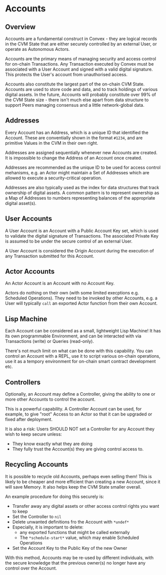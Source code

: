 # Accounts

## Overview

Accounts are a fundamental construct in Convex - they are logical records in the CVM State that are either securely controlled by an external User, or operate as Autonomous Actors. 

Accounts are the primary means of managing security and access control for on-chain Transactions. Any Transaction executed by Convex must be associated with a User Account and signed with a valid digital signature. This protects the User's account from unauthorised access.

Accounts also constitute the largest part of the on-chain CVM State. Accounts are used to store code and data, and to track holdings of various digital assets. In the future, Accounts will probably constitute over 99% of the CVM State size - there isn't much else apart from data structure to support Peers managing consensus and a little network-global data.

## Addresses

Every Account has an Address, which is a unique ID that identified the Account. These are conventially shown in the format `#1234`, and are primitive Values in the CVM in their own right.

Addresses are assigned sequentially whenever new Accounts are created. It is impossible to change the Address of an Account once created.

Addresses are recommended as the unique ID to be used for access control mehanisms, e.g. an Actor might maintain a Set of Addresses which are allowed to execute a security-critical operation.

Addresses are also typically used as the index for data structures that track ownership of digital assets. A common pattern is to represent ownership as a Map of Addresses to numbers representing balances of the appropriate digital asset(s).

## User Accounts

A User Account is an Account with a Public Account Key set, which is used to validate the digital signature of Transactions. The associated Private Key is assumed to be under the secure control of an external User. 

A User Account is considered the Origin Account during the execution of any Transaction submitted for this Account.

## Actor Accounts

An Actor Account is an Account with no Account Key.

Actors do nothing on their own (with some limited execptions e.g. Scheduled Operations). They need to be invoked by other Accounts, e.g. a User will typically `call` an exported Actor function from their own Account. 

## Lisp Machine

Each Account can be considered as a small, lightweight Lisp Machine! It has its own programmable Environment, and can be interacted with via Transactions (write) or Queries (read-only).

There's not much limit on what can be done with this capability. You can control an Account with a REPL, use it to script various on-chain operations, use it as a tempory environment for on-chain smart contract development etc.

## Controllers

Optionally, an Account may define a Controller, giving the ability to one or more other Accounts to control the account. 

This is a powerful capability. A Controller Account can be used, for example, to give "root" Access to an Actor so that it can be upgraded or fixed after deployment.

It is also a risk: Users SHOULD NOT set a Controller for any Account they wish to keep secure unless:
- They know exactly what they are doing
- They fully trust the Account(s) they are giving control access to.

## Recycling Accounts

It is possible to recycle old Accounts, perhaps even selling them! This is likely to be cheaper and more efficient than creating a new Account, since it will save Memory. It also helps keep the CVM State smaller overall.

An example procedure for doing this securely is:
- Transfer away any digital assets or other access control rights you want to keep
- Set the Controller to `nil`
- Delete unwanted definitions fro the Account with `*undef*`
- Especially, it is important to delete:
  - any exported functions that might be called externally
  - The `*schedule-start*` value, which may enable Scheduled Operations
- Set the Account Key to the Public Key of the new Owner

With this method, Accounts may be re-used by different individuals, with the secure knowledge that the previous owner(s) no longer have any control over the Account. 
